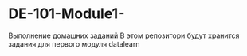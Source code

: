 # DE-101-Module1-
Выполнение домашних заданий
В этом репозитори будут хранится задания для первого модуля  datalearn
